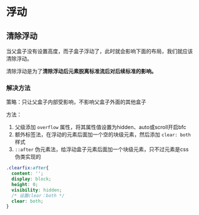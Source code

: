 # 浮动

## 清除浮动

当父盒子没有设置高度，而子盒子浮动了，此时就会影响下面的布局，我们就应该清除浮动。

清除浮动是为了**清除浮动后元素脱离标准流后对后续标准的影响。**

### 解决方法

策略：只让父盒子内部受影响，不影响父盒子外面的其他盒子

方法：

1. 父级添加 `overflow` 属性，将其属性值设置为hidden、auto或scroll开启bfc
2. 额外标签法，在浮动的元素后面加一个空的块级元素，然后添加 `clear: both` 样式
3. `::after` 伪元素法，给浮动盒子元素后面加一个块级元素，只不过元素是css伪类实现的

```css
.clearfix:after{
  content: '';
  display: block;
  height: 0;
  visibility: hidden;
  /* 设置clear：both */
  clear: both;
}
```
